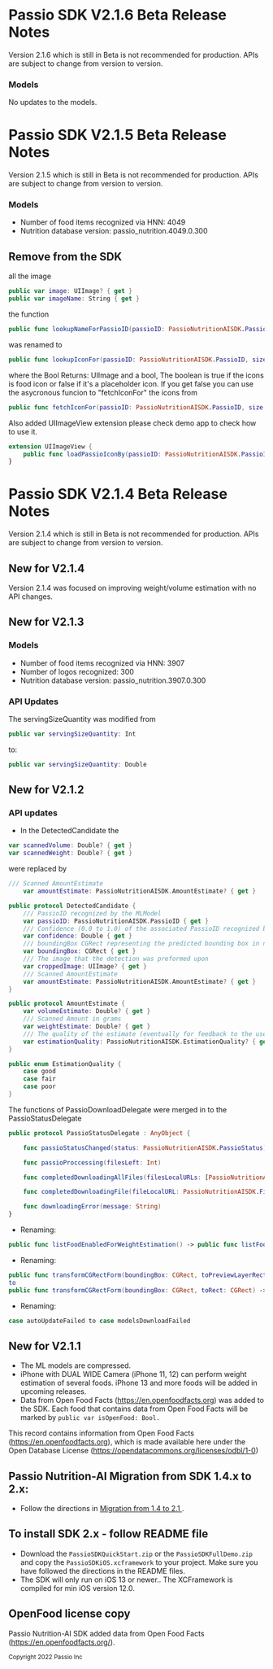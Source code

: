 # Passio SDK V2.1.6 Beta Release Notes
Version 2.1.6 which is still in Beta is not recommended for production. APIs are subject to change from version to version.

### Models 

No updates to the models. 



# Passio SDK V2.1.5 Beta Release Notes
Version 2.1.5 which is still in Beta is not recommended for production. APIs are subject to change from version to version.


### Models

* Number of food items recognized via HNN: 4049
* Nutrition database version: passio_nutrition.4049.0.300

## Remove from the SDK 

all the image
```swift
public var image: UIImage? { get }
public var imageName: String { get }
```

the function
```swift
public func lookupNameForPassioID(passioID: PassioNutritionAISDK.PassioID) -> String?
```
was renamed to 
```swift 
public func lookupIconFor(passioID: PassioNutritionAISDK.PassioID, size: PassioNutritionAISDK.IconSize = IconSize.px90, entityType: PassioNutritionAISDK.PassioIDEntityType = .item) -> (UIImage, Bool)
```
where the Bool Returns: UIImage and a bool, The boolean is true if the icons is food icon or false if it's a placeholder icon. If you get false you can use the asycronous funcion to "fetchIconFor" the icons from

```swift 
public func fetchIconFor(passioID: PassioNutritionAISDK.PassioID, size: PassioNutritionAISDK.IconSize = IconSize.px90, entityType: PassioNutritionAISDK.PassioIDEntityType = .item, completion: @escaping (UIImage?) -> Void)
```

Also added UIImageView extension please check demo app to check how to use it. 

```swift
extension UIImageView {
    public func loadPassioIconBy(passioID: PassioNutritionAISDK.PassioID, entityType: PassioNutritionAISDK.PassioIDEntityType, size: PassioNutritionAISDK.IconSize = .px90, completion: @escaping (PassioNutritionAISDK.PassioID, UIImage) -> Void)
}
```

# Passio SDK V2.1.4 Beta Release Notes

Version 2.1.4 which is still in Beta is not recommended for production. APIs are subject to change from version to version.

## New for V2.1.4

Version 2.1.4 was focused on improving weight/volume estimation with no API changes. 

## New for V2.1.3

### Models

* Number of food items recognized via HNN: 3907
* Number of logos recognized: 300
* Nutrition database version: passio_nutrition.3907.0.300

### API Updates
The servingSizeQuantity was modified from 
```swift
public var servingSizeQuantity: Int
```
to:
```swift
public var servingSizeQuantity: Double
```

## New for V2.1.2

### API updates 

* In the  DetectedCandidate the 
```swift 
var scannedVolume: Double? { get }
var scannedWeight: Double? { get }
```
were replaced by 
```swift 
/// Scanned AmountEstimate
    var amountEstimate: PassioNutritionAISDK.AmountEstimate? { get }
```

```swift
public protocol DetectedCandidate {
    /// PassioID recognized by the MLModel
    var passioID: PassioNutritionAISDK.PassioID { get }
    /// Confidence (0.0 to 1.0) of the associated PassioID recognized by the MLModel
    var confidence: Double { get }
    /// boundingBox CGRect representing the predicted bounding box in normalized coordinates.
    var boundingBox: CGRect { get }
    /// The image that the detection was preformed upon
    var croppedImage: UIImage? { get }
    /// Scanned AmountEstimate
    var amountEstimate: PassioNutritionAISDK.AmountEstimate? { get }
}
```

```swift
public protocol AmountEstimate {
    var volumeEstimate: Double? { get }
    /// Scanned Amount in grams
    var weightEstimate: Double? { get }
    /// The quality of the estimate (eventually for feedback to the user or SDK-based app developer)
    var estimationQuality: PassioNutritionAISDK.EstimationQuality? { get }
}
```

```swift 
public enum EstimationQuality {
    case good
    case fair
    case poor
}
```

The functions of PassioDownloadDelegate were merged in to the PassioStatusDelegate
```swift
public protocol PassioStatusDelegate : AnyObject {

    func passioStatusChanged(status: PassioNutritionAISDK.PassioStatus)

    func passioProccessing(filesLeft: Int)

    func completedDownloadingAllFiles(filesLocalURLs: [PassioNutritionAISDK.FileLocalURL])

    func completedDownloadingFile(fileLocalURL: PassioNutritionAISDK.FileLocalURL, filesLeft: Int)

    func downloadingError(message: String)
}
```

* Renaming:
```swift
public func listFoodEnabledForWeightEstimation() -> public func listFoodEnabledForAmountEstimation()
```
* Renaming:
```swift
public func transformCGRectForm(boundingBox: CGRect, toPreviewLayerRect preview: CGRect) -> CGRect 
to
public func transformCGRectForm(boundingBox: CGRect, toRect: CGRect) -> CGRect
```
* Renaming:
```swift
case autoUpdateFailed to case modelsDownloadFailed
``` 


## New for V2.1.1
* The ML models are compressed. 
* iPhone with DUAL WIDE Camera (iPhone 11, 12) can perform weight estimation of several foods. iPhone 13 and more foods will be added in upcoming releases.
* Data from Open Food Facts (https://en.openfoodfacts.org) was added to the SDK. Each food that contains data from Open Food Facts will be marked by ```public var isOpenFood: Bool.```

This record contains information from Open Food Facts (https://en.openfoodfacts.org), which is made available here under the Open Database License (https://opendatacommons.org/licenses/odbl/1-0)

##  Passio Nutrition-AI Migration from SDK 1.4.x to 2.x:
* Follow the directions in [Migration from 1.4 to 2.1 ](./Migration1.4to2.1.md). 

## To install SDK 2.x - follow README file

* Download the ```PassioSDKQuickStart.zip``` or the ```PassioSDKFullDemo.zip``` and copy the ```PassioSDKiOS.xcframework``` to your project. Make sure you have followed the directions in the README files.
* The SDK will only run on iOS 13 or newer.. The XCFramework is compiled for min iOS version 12.0.

## OpenFood  license copy
Passio Nutrition-AI SDK added data from Open Food Facts (https://en.openfoodfacts.org/).

<sup>Copyright 2022 Passio Inc</sup>